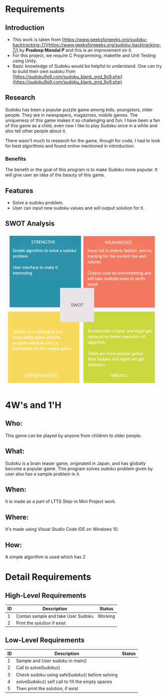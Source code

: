 ﻿# Requirements

## Introduction

 - This work is taken from [https://www.geeksforgeeks.org/sudoku-backtracking-7/](https://www.geeksforgeeks.org/sudoku-backtracking-7/) by **Pradeep Mondal P** and this is an improvement on it.
 - For this project, we require C Programming, makefile and Unit Testing using Unity.
 - Basic knowledge of Sudoku would be helpful to understand. One can try to build their own sudoku from [https://sudoku9x9.com/sudoku_blank_grid_9x9.php](https://sudoku9x9.com/sudoku_blank_grid_9x9.php)


 ## Research

Sudoku has been a popular puzzle game among kids, youngsters, older people. They are in newspapers, magazines, mobile games. The uniqueness of this game makes it so challenging and fun. I have been a fan of this game as a child, even now I like to play Sudoku once in a while and also tell other people about it.

There wasn't much to research for the game, though for code, I had to look for best algorithms and found online mentioned in introduction. 

### Benefits
The benefit or the goal of this program is to make Sudoku more popular. It will give user an idea of the beauty of this game.
 
 
 ## Features
 
 - Solve a sudoku problem.
 - User can input new sudoku values and will output solution for it.

## SWOT Analysis
![SWOT ANALYIS](https://github.com/Roopesh16/Stepin-Mini-Project/blob/ac7f995781639321c7da096a3ea033e97ed3ebf3/.github/workflows/swot.png)

# 4W's and 1'H
## Who:  
This game can be played by anyone from children to older people.
## What:
Sudoku is a brain teaser game, originated in Japan, and has globally become a popular game. This program solves sudoku problem given by user also has a sample problem in it.
## When:
It is made as a part of LTTS Step-in Mini Project work.
## Where:
It's made using Visual Studio Code IDE on Windows 10.
## How:
A simple algorithm is used which has 2 

# Detail Requirements
## High-Level Requirements
|ID| Description | Status
|--|--|--|
| 1 | Contan sample and take User Sudoku | Working 
|2| Print the solution if exist | 

## Low-Level Requirements
|ID| Description | Status
|--|--|--|
|1| Sample and User sudoku in main() |
|2| Call to solveSudoku() | 
|3| Check sudoku using safeSudoku() before solving |
|4| solveSudoku() self call to fill the empty spaces |
|5| Then print the solution, if exist |

